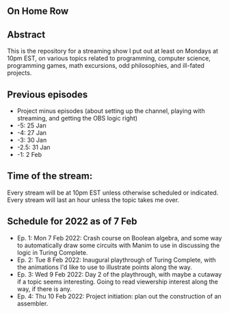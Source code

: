 On Home Row
-----------


## Abstract

This is the repository for a streaming show I put out at least on Mondays at 10pm EST, on various topics related to programming, computer science, programming games, math excursions, odd philosophies, and ill-fated projects. 

## Previous episodes

- Project minus episodes (about setting up the channel, playing with streaming, and getting the OBS logic right)
- -5: 25 Jan
- -4: 27 Jan
- -3: 30 Jan
- -2.5: 31 Jan
- -1: 2 Feb

## Time of the stream:
Every stream will be at 10pm EST unless otherwise scheduled or indicated. Every stream will last an hour unless the topic takes me over.

## Schedule for 2022 as of 7 Feb

- Ep. 1: Mon 7 Feb 2022: Crash course on Boolean algebra, and some way to automatically draw some circuits with Manim to use in discussing the logic in Turing Complete.
- Ep. 2: Tue 8 Feb 2022: Inaugural playthrough of Turing Complete, with the animations I'd like to use to illustrate points along the way.
- Ep. 3: Wed 9 Feb 2022: Day 2 of the playthrough, with maybe a cutaway if a topic seems interesting. Going to read viewership interest along the way, if there is any.
- Ep. 4: Thu 10 Feb 2022: Project initiation: plan out the construction of an assembler.
